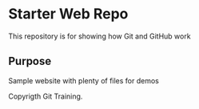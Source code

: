 # Starter Web Repo

This repository is for showing how Git and GitHub work

## Purpose

Sample website with plenty of files for demos

Copyrigth Git Training.